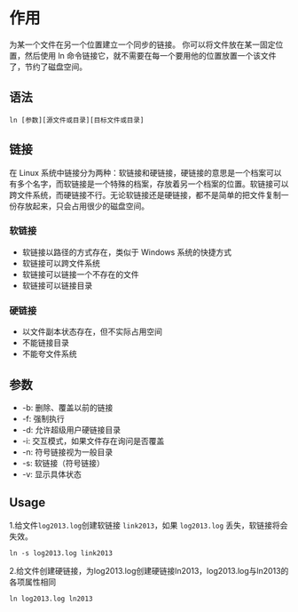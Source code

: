 # 作用
为某一个文件在另一个位置建立一个同步的链接。
你可以将文件放在某一固定位置，然后使用 ln 命令链接它，就不需要在每一个要用他的位置放置一个该文件了，节约了磁盘空间。

## 语法
```
ln [参数][源文件或目录][目标文件或目录]
```

## 链接
在 Linux 系统中链接分为两种：软链接和硬链接，硬链接的意思是一个档案可以有多个名字，而软链接是一个特殊的档案，存放着另一个档案的位置。软链接可以跨文件系统，而硬链接不行。无论软链接还是硬链接，都不是简单的把文件复制一份存放起来，只会占用很少的磁盘空间。

### 软链接

+ 软链接以路径的方式存在，类似于 Windows 系统的快捷方式
+ 软链接可以跨文件系统
+ 软链接可以链接一个不存在的文件
+ 软链接可以链接目录

### 硬链接
+ 以文件副本状态存在，但不实际占用空间
+ 不能链接目录
+ 不能夸文件系统

## 参数

+ -b: 删除、覆盖以前的链接
+ -f: 强制执行
+ -d: 允许超级用户硬链接目录
+ -i: 交互模式，如果文件存在询问是否覆盖
+ -n: 符号链接视为一般目录
+ -s: 软链接（符号链接）
+ -v: 显示具体状态

## Usage

1.给文件`log2013.log`创建软链接 `link2013`，如果 `log2013.log` 丢失，软链接将会失效。
```
ln -s log2013.log link2013
```

2.给文件创建硬链接，为log2013.log创建硬链接ln2013，log2013.log与ln2013的各项属性相同
```
ln log2013.log ln2013
```